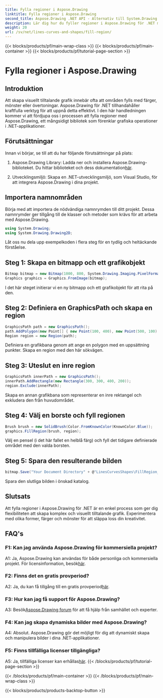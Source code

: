 ```yaml
---
title: Fylla regioner i Aspose.Drawing
linktitle: Fylla regioner i Aspose.Drawing
second_title: Aspose.Drawing .NET API - Alternativ till System.Drawing.Common
description: Lär dig hur du fyller regioner i Aspose.Drawing för .NET med denna steg-för-steg handledning. Förbättra dina färdigheter i grafisk design utan ansträngning.
weight: 20
url: /sv/net/lines-curves-and-shapes/fill-region/
---
```


{{< blocks/products/pf/main-wrap-class >}}
{{< blocks/products/pf/main-container >}}
{{< blocks/products/pf/tutorial-page-section >}}

# Fylla regioner i Aspose.Drawing

## Introduktion

Att skapa visuellt tilltalande grafik innebär ofta att områden fylls med färger, mönster eller övertoningar. Aspose.Drawing för .NET tillhandahåller kraftfulla verktyg för att uppnå detta effektivt. I den här handledningen kommer vi att fördjupa oss i processen att fylla regioner med Aspose.Drawing, ett mångsidigt bibliotek som förenklar grafiska operationer i .NET-applikationer.

## Förutsättningar

Innan vi börjar, se till att du har följande förutsättningar på plats:

1.  Aspose.Drawing Library: Ladda ner och installera Aspose.Drawing-biblioteket. Du hittar biblioteket och dess dokumentation[här](https://reference.aspose.com/drawing/net/).

2. Utvecklingsmiljö: Skapa en .NET-utvecklingsmiljö, som Visual Studio, för att integrera Aspose.Drawing i dina projekt.

## Importera namnområden

Börja med att importera de nödvändiga namnrymden till ditt projekt. Dessa namnrymder ger tillgång till de klasser och metoder som krävs för att arbeta med Aspose.Drawing.

```csharp
using System.Drawing;
using System.Drawing.Drawing2D;
```


Låt oss nu dela upp exempelkoden i flera steg för en tydlig och heltäckande förståelse.

## Steg 1: Skapa en bitmapp och ett grafikobjekt

```csharp
Bitmap bitmap = new Bitmap(1000, 800, System.Drawing.Imaging.PixelFormat.Format32bppPArgb);
Graphics graphics = Graphics.FromImage(bitmap);
```

I det här steget initierar vi en ny bitmapp och ett grafikobjekt för att rita på den.

## Steg 2: Definiera en GraphicsPath och skapa en region

```csharp
GraphicsPath path = new GraphicsPath();
path.AddPolygon(new Point[] { new Point(100, 400), new Point(500, 100), new Point(900, 400), new Point(500, 700) });
Region region = new Region(path);
```

Definiera en grafikbana genom att ange en polygon med en uppsättning punkter. Skapa en region med den här sökvägen.

## Steg 3: Uteslut en inre region

```csharp
GraphicsPath innerPath = new GraphicsPath();
innerPath.AddRectangle(new Rectangle(300, 300, 400, 200));
region.Exclude(innerPath);
```

Skapa en annan grafikbana som representerar en inre rektangel och exkludera den från huvudområdet.

## Steg 4: Välj en borste och fyll regionen

```csharp
Brush brush = new SolidBrush(Color.FromKnownColor(KnownColor.Blue));
graphics.FillRegion(brush, region);
```

Välj en pensel (i det här fallet en helblå färg) och fyll det tidigare definierade området med den valda borsten.

## Steg 5: Spara den resulterande bilden

```csharp
bitmap.Save("Your Document Directory" + @"LinesCurvesShapes\FillRegion_out.png");
```

Spara den slutliga bilden i önskad katalog.

## Slutsats

Att fylla regioner i Aspose.Drawing för .NET är en enkel process som ger dig flexibiliteten att skapa komplex och visuellt tilltalande grafik. Experimentera med olika former, färger och mönster för att släppa loss din kreativitet.

## FAQ's

### F1: Kan jag använda Aspose.Drawing för kommersiella projekt?

 A1: Ja, Aspose.Drawing kan användas för både personliga och kommersiella projekt. För licensinformation, besök[här](https://purchase.aspose.com/buy).

### F2: Finns det en gratis provperiod?

 A2: Ja, du kan få tillgång till en gratis provperiod[här](https://releases.aspose.com/).

### F3: Hur kan jag få support för Aspose.Drawing?

 A3: Besök[Aspose.Drawing forum](https://forum.aspose.com/c/diagram/17) för att få hjälp från samhället och experter.

### F4: Kan jag skapa dynamiska bilder med Aspose.Drawing?

A4: Absolut. Aspose.Drawing gör det möjligt för dig att dynamiskt skapa och manipulera bilder i dina .NET-applikationer.

### F5: Finns tillfälliga licenser tillgängliga?

 A5: Ja, tillfälliga licenser kan erhållas[här](https://purchase.aspose.com/temporary-license/).
{{< /blocks/products/pf/tutorial-page-section >}}

{{< /blocks/products/pf/main-container >}}
{{< /blocks/products/pf/main-wrap-class >}}

{{< blocks/products/products-backtop-button >}}
